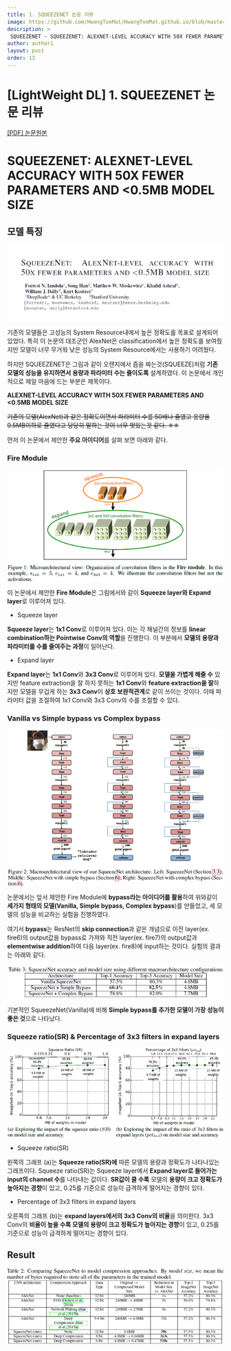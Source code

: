 ```yaml
---
title: 1. SQUEEZENET 논문 리뷰
image: https://github.com/HwangToeMat/HwangToeMat.github.io/blob/master/Paper-Review/image/SQUEEZENET/img0.png?raw=true
description: >
 SQUEEZENET - SQUEEZENET: ALEXNET-LEVEL ACCURACY WITH 50X FEWER PARAMETERS AND <0.5MB MODEL SIZE을 읽고 논문 주요내용을 정리해본다.
author: author1
layout: post
order: 13
---
```

# [LightWeight DL]  1. SQUEEZENET 논문 리뷰

<a href="https://arxiv.org/pdf/1602.07360.pdf">[PDF] 논문원본</a>

# SQUEEZENET: ALEXNET-LEVEL ACCURACY WITH 50X FEWER PARAMETERS AND <0.5MB MODEL SIZE

## 모델 특징

<img src="https://github.com/HwangToeMat/HwangToeMat.github.io/blob/master/Paper-Review/image/SQUEEZENET/img1.png?raw=true" style="max-width:100%;margin-left: auto; margin-right: auto; display: block;">

기존의 모델들은 고성능의 System Resource내에서 높은 정확도를 목표로 설계되어 있었다. 특히 이 논문의 대조군인 AlexNet은 classification에서 높은 정확도를 보여줬지만 모델이 너무 무거워 낮은 성능의 System Resource에서는 사용하기 어려웠다.

하지만 SQUEEZENET은 그림과 같이 오렌지에서 즙을 짜는것(SQUEEZE)처럼 **기존 모델의 성능을 유지하면서 용량과 파라미터 수는 줄이도록** 설계하였다. 이 논문에서 개인적으로 제일 마음에 드는 부분은 제목이다.

**ALEXNET-LEVEL ACCURACY WITH 50X FEWER PARAMETERS AND <0.5MB MODEL SIZE**

~~기존의 모델(AlexNet)과 같은 정확도이면서 파라미터 수를 50배나 줄였고 용량을 0.5MB이하로 줄였다고 당당히 말하는 것이 너무 멋있는것 같다. ㅎㅎ~~

먼저 이 논문에서 제안한 **주요 아이디어**를 살펴 보면 아래와 같다.

### Fire Module

<img src="https://github.com/HwangToeMat/HwangToeMat.github.io/blob/master/Paper-Review/image/SQUEEZENET/img2.png?raw=true" style="max-width:100%;margin-left: auto; margin-right: auto; display: block;">

이 논문에서 제안한 **Fire Module**은 그림에서와 같이 **Squeeze layer와 Expand layer**로 이루어져 있다.

* Squeeze layer

**Squeeze layer**는 **1x1 Conv**로 이루어져 있다. 이는 각 채널간의 정보를 **linear combination하는 Pointwise Conv의 역할**을 진행한다. 이 부분에서 **모델의 용량과 파라미터를 수를 줄여주는 과정**이 일어난다. 

* Expand layer

**Expand layer**는 **1x1 Conv**와 **3x3 Conv**로 이루어져 있다. **모델을 가볍게 해줄 수** 있지만 feature extraction을 잘 하지 못하는 **1x1 Conv**와 **feature extraction을 잘**하지만 모델을 무겁게 하는 **3x3 Conv**이 **상호 보완적관계**로 같이 쓰이는 것이다. 이때 파라미터 값을 조절하여 1x1 Conv와 3x3 Conv의 수를 조절할 수 있다.  

### Vanilla vs Simple bypass vs Complex bypass

<img src="https://github.com/HwangToeMat/HwangToeMat.github.io/blob/master/Paper-Review/image/SQUEEZENET/img3.png?raw=true" style="max-width:100%;margin-left: auto; margin-right: auto; display: block;">

논문에서는 앞서 제안한 Fire Module에 **bypass라는 아이디어를 활용**하여 위와같이 **세가지 형태의 모델(Vanilla, Simple bypass, Complex bypass**)를 만들었고, 세 모델의 성능을 비교하는 실험을 진행하였다. 

여기서 **bypass**는 ResNet의 **skip connection**과 같은 개념으로 이전 layer(ex. fire6)의 output값을 bypass로 가져와 직전 layer(ex. fire7)의 output값과 **elementwise addition**하여 다음 layer(ex. fire8)에 input하는 것이다. 실험의 결과는 아래와 같다.

<img src="https://github.com/HwangToeMat/HwangToeMat.github.io/blob/master/Paper-Review/image/SQUEEZENET/img4.png?raw=true" style="max-width:100%;margin-left: auto; margin-right: auto; display: block;">

기본적인 SqueezeNet(Vanilla)에 비해 **Simple bypass를 추가한 모델이 가장 성능이 좋은 것**으로 나타났다.

### Squeeze ratio(SR) & Percentage of 3x3 filters in expand layers

<img src="https://github.com/HwangToeMat/HwangToeMat.github.io/blob/master/Paper-Review/image/SQUEEZENET/img5.png?raw=true" style="max-width:100%;margin-left: auto; margin-right: auto; display: block;">

* Squeeze ratio(SR)

왼쪽의 그래프 (a)는 **Squeeze ratio(SR)에** 따른 모델의 용량과 정확도가 나타나있는 그래프이다. Squeeze ratio(SR)는 Squeeze layer에서 **Expand layer로 들어가는 input의 channel 수**를 나타내는 값이다. **SR값이 클 수록** 모델의 **용량이 크고 정확도가 높아지는 경향**이 있고, 0.25를 기준으로 성능이 급격하게 떨어지는 경향이 있다.

* Percentage of 3x3 filters in expand layers

오른쪽의 그래프 (b)는 **expand layers에서의 3x3 Conv의 비율**을 의미한다. 3x3 Conv의 **비율이 높을 수록 모델의 용량이 크고 정확도가 높아지는 경향**이 있고, 0.25를 기준으로 성능이 급격하게 떨어지는 경향이 있다.

## Result

<img src="https://github.com/HwangToeMat/HwangToeMat.github.io/blob/master/Paper-Review/image/SQUEEZENET/img6.png?raw=true" style="max-width:100%;margin-left: auto; margin-right: auto; display: block;">
